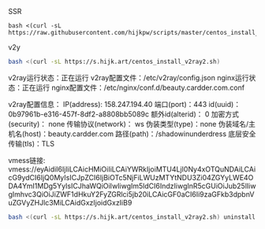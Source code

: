 SSR

```shell
bash <(curl -sL https://raw.githubusercontent.com/hijkpw/scripts/master/centos_install_ssr.sh)
```

v2y

```sh
bash <(curl -sL https://s.hijk.art/centos_install_v2ray2.sh)
```

 v2ray运行状态：正在运行
 v2ray配置文件：/etc/v2ray/config.json
 nginx运行状态：正在运行
 nginx配置文件：/etc/nginx/conf.d/beauty.cardder.com.conf

 v2ray配置信息：
   IP(address):  158.247.194.40
   端口(port)：443
   id(uuid)：0b97961b-e316-457f-8df2-a8808bb5089c
   额外id(alterid)： 0
   加密方式(security)： none
   传输协议(network)： ws
   伪装类型(type)：none
   伪装域名/主机名(host)：beauty.cardder.com
   路径(path)：/shadowinunderdress
   底层安全传输(tls)：TLS

 vmess链接: vmess://eyAidiI6IjIiLCAicHMiOiIiLCAiYWRkIjoiMTU4LjI0Ny4xOTQuNDAiLCAicG9ydCI6IjQ0MyIsICJpZCI6IjBiOTc5NjFiLWUzMTYtNDU3Zi04ZGYyLWE4ODA4YmI1MDg5YyIsICJhaWQiOiIwIiwgIm5ldCI6IndzIiwgInR5cGUiOiJub25lIiwgImhvc3QiOiJiZWF1dHkuY2FyZGRlci5jb20iLCAicGF0aCI6Ii9zaGFkb3dpbnVuZGVyZHJlc3MiLCAidGxzIjoidGxzIiB9

```sh
bash <(curl -sL https://s.hijk.art/centos_install_v2ray2.sh) uninstall
```

